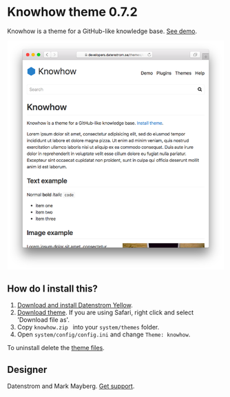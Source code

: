 Knowhow theme 0.7.2
===================
Knowhow is a theme for a GitHub-like knowledge base. [See demo](https://developers.datenstrom.se/themes/knowhow).

<p align="center"><img src="knowhow-screenshot.png?raw=true" alt="Screenshot"></p>

## How do I install this?

1. [Download and install Datenstrom Yellow](https://github.com/datenstrom/yellow/).
2. [Download theme](https://github.com/datenstrom/yellow-themes/raw/master/zip/knowhow.zip). If you are using Safari, right click and select 'Download file as'.
3. Copy `knowhow.zip ` into your `system/themes` folder.
4. Open `system/config/config.ini` and change `Theme: knowhow`.

To uninstall delete the [theme files](update.ini).

## Designer

Datenstrom and Mark Mayberg. [Get support](https://developers.datenstrom.se/help/support).
